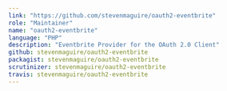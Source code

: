 ```yaml
---
link: "https://github.com/stevenmaguire/oauth2-eventbrite"
role: "Maintainer"
name: "oauth2-eventbrite"
language: "PHP"
description: "Eventbrite Provider for the OAuth 2.0 Client"
github: stevenmaguire/oauth2-eventbrite
packagist: stevenmaguire/oauth2-eventbrite
scrutinizer: stevenmaguire/oauth2-eventbrite
travis: stevenmaguire/oauth2-eventbrite
---
```

